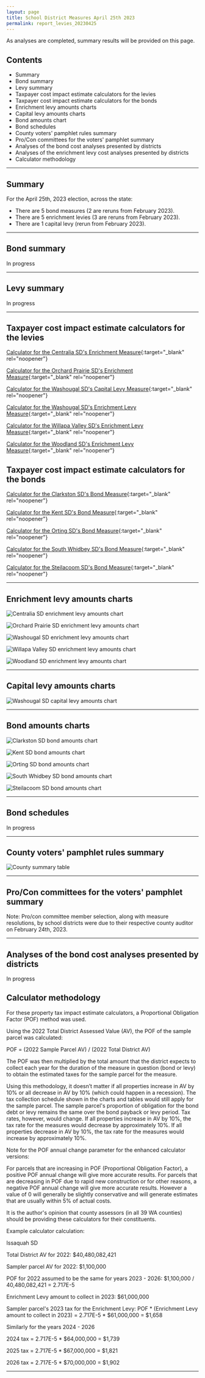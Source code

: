```yaml
---
layout: page
title: School District Measures April 25th 2023
permalink: report_levies_20230425
---
```


As analyses are completed, summary results will be provided on this page.

## Contents
- Summary
- Bond summary
- Levy summary
- Taxpayer cost impact estimate calculators for the levies
- Taxpayer cost impact estimate calculators for the bonds
- Enrichment levy amounts charts
- Capital levy amounts charts
- Bond amounts chart
- Bond schedules
- County voters' pamphlet rules summary
- Pro/Con committees for the voters' pamphlet summary
- Analyses of the bond cost analyses presented by districts
- Analyses of the enrichment levy cost analyses presented by districts
- Calculator methodology

___

## Summary
For the April 25th, 2023 election, across the state:
- There are 5 bond measures (2 are reruns from February 2023).
- There are 5 enrichment levies (3 are reruns from February 2023).
- There are 1 capital levy (rerun from February 2023).


___

## Bond summary

In progress

___

## Levy summary

In progress

___

## Taxpayer cost impact estimate calculators for the levies

[Calculator for the Centralia SD's Enrichment Measure](calculator_centralia_20230425_enhanced){:target="_blank" rel="noopener"}

[Calculator for the Orchard Prairie SD's Enrichment Measure](calculator_orchard_prairie_20230425_enhanced){:target="_blank" rel="noopener"}

[Calculator for the Washougal SD's Capital Levy Measure](calculator_washougal_capital_20230425_enhanced){:target="_blank" rel="noopener"}

[Calculator for the Washougal SD's Enrichment Levy Measure](calculator_washougal_20230425_enhanced){:target="_blank" rel="noopener"}

[Calculator for the Willapa Valley SD's Enrichment Levy Measure](calculator_willapa_valley_20230425_enhanced){:target="_blank" rel="noopener"}

[Calculator for the Woodland SD's Enrichment Levy Measure](calculator_woodland_20230425_enhanced){:target="_blank" rel="noopener"}

## Taxpayer cost impact estimate calculators for the bonds

[Calculator for the Clarkston SD's Bond Measure](calculator_clarkston_20230425_enhanced){:target="_blank" rel="noopener"}

[Calculator for the Kent SD's Bond Measure](calculator_kent_20230425_enhanced){:target="_blank" rel="noopener"}

[Calculator for the Orting SD's Bond Measure](calculator_orting_20230425_enhanced){:target="_blank" rel="noopener"}

[Calculator for the South Whidbey SD's Bond Measure](calculator_south_whidbey_20230425_enhanced){:target="_blank" rel="noopener"}

[Calculator for the Steilacoom SD's Bond Measure](calculator_steilacoom_20230425_enhanced){:target="_blank" rel="noopener"}

___

## Enrichment levy amounts charts

![Centralia SD enrichment levy amounts chart](pagesManual/LeviesReport/20230425/CentraliaEnrichment.png "Centralia SD enrichment levy amounts chart")

![Orchard Prairie SD enrichment levy amounts chart](pagesManual/LeviesReport/20230425/OrchardPrairieEnrichment.png "Centralia SD enrichment levy amounts chart")

![Washougal SD enrichment levy amounts chart](pagesManual/LeviesReport/20230425/WashougalEnrichment.png "Washougal SD enrichment levy amounts chart")

![Willapa Valley SD enrichment levy amounts chart](pagesManual/LeviesReport/20230425/WillapaValleyEnrichment.png "Willapa Valley SD enrichment levy amounts chart")

![Woodland SD enrichment levy amounts chart](pagesManual/LeviesReport/20230425/WoodlandEnrichment.png "Woodland SD enrichment levy amounts chart")

___


## Capital levy amounts charts

![Washougal SD capital levy amounts chart](pagesManual/LeviesReport/20230425/WashougalCapital.png "Washougal SD capital levy amounts chart")

___

## Bond amounts charts

![Clarkston SD bond amounts chart](pagesManual/LeviesReport/20230425/Clarkston.png "Clarkston SD bond amounts chart")

![Kent SD bond amounts chart](pagesManual/LeviesReport/20230425/Kent.png "Kent SD bond amounts chart")

![Orting SD bond amounts chart](pagesManual/LeviesReport/20230425/Orting.png "Orting SD bond amounts chart")

![South Whidbey SD bond amounts chart](pagesManual/LeviesReport/20230425/SouthWhidbey.png "South Whidbey SD bond amounts chart")

![Steilacoom SD bond amounts chart](pagesManual/LeviesReport/20230425/Steilacoom.png "Steilacoom SD bond amounts chart")

___

## Bond schedules

In progress

___

## County voters' pamphlet rules summary

![County summary table](pagesManual/LeviesReport/20230214/VotersPamphletRules.png "County summary table")

___

## Pro/Con committees for the voters' pamphlet summary

Note: Pro/con committee member selection, along with measure resolutions, by school districts were due to their respective county auditor on February 24th, 2023.

___


## Analyses of the bond cost analyses presented by districts

In progress

## Calculator methodology

For these property tax impact estimate calculators, a Proportional Obligation Factor (POF) method was used.

Using the 2022 Total District Assessed Value (AV), the POF of the sample parcel was calculated:

POF = (2022 Sample Parcel AV) / (2022 Total District AV)

The POF was then multiplied by the total amount that the district expects to collect each year for the duration of the measure in question (bond or levy) 
to obtain the estimated taxes for the sample parcel for the measure.

Using this methodology, it doesn’t matter if all properties increase in AV by 10% or all decrease in AV by 10% (which could happen in a recession). 
The tax collection schedule shown in the charts and tables would still apply for the sample parcel. The sample parcel's proportion of obligation for the bond debt 
or levy remains the same over the bond payback or levy period. Tax rates, however, would change. If all properties increase in AV by 10%, the tax rate for the measures would 
decrease by approximately 10%. If all properties decrease in AV by 10%, the tax rate for the measures would increase by approximately 10%.

Note for the POF annual change parameter for the enhanced calculator versions:

For parcels that are increasing in POF (Proportional Obligation Factor), a positive POF annual change will give more accurate results. 
For parcels that are decreasing in POF due to rapid new construction or for other reasons, a negative POF annual change will give more accurate results. 
However a value of 0 will generally be slightly conservative and will generate estimates that are usually within 5% of actual costs. 

It is the author's opinion that county assessors (in all 39 WA counties) should be providing these calculators for their constituents. 

Example calculator calculation:

Issaquah SD

Total District AV for 2022: $40,480,082,421

Sampler parcel AV for 2022: $1,100,000

POF for 2022 assumed to be the same for years 2023 - 2026: $1,100,000 / 40,480,082,421 = 2.717E-5

Enrichment Levy amount to collect in 2023: $61,000,000

Sampler parcel's 2023 tax for the Enrichment Levy: POF * (Enrichment Levy amount to collect in 2023) = 2.717E-5 * $61,000,000 = $1,658

Similarly for the years 2024 - 2026

2024 tax = 2.717E-5 * $64,000,000 = $1,739

2025 tax = 2.717E-5 * $67,000,000 = $1,821

2026 tax = 2.717E-5 * $70,000,000 = $1,902


___

